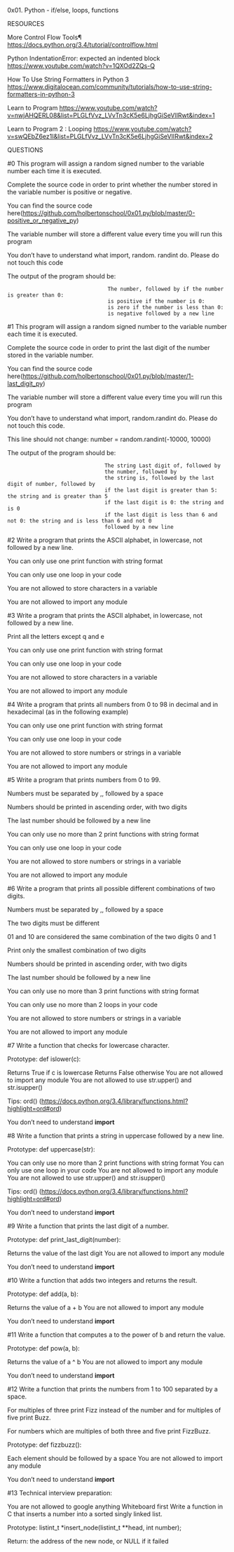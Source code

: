 0x01. Python - if/else, loops, functions


RESOURCES

More Control Flow Tools¶ https://docs.python.org/3.4/tutorial/controlflow.html

Python IndentationError: expected an indented block https://www.youtube.com/watch?v=1QXOd2ZQs-Q

How To Use String Formatters in Python 3 https://www.digitalocean.com/community/tutorials/how-to-use-string-formatters-in-python-3

Learn to Program https://www.youtube.com/watch?v=nwjAHQERL08&list=PLGLfVvz_LVvTn3cK5e6LjhgGiSeVlIRwt&index=1

Learn to Program 2 : Looping https://www.youtube.com/watch?v=swQEbZ6ez1I&list=PLGLfVvz_LVvTn3cK5e6LjhgGiSeVlIRwt&index=2


QUESTIONS

#0 This program will assign a random signed number to the variable number each time it is executed. 

Complete the source code in order to print whether the number stored in the variable number is positive or negative.

You can find the source code here(https://github.com/holbertonschool/0x01.py/blob/master/0-positive_or_negative_py)

The variable number will store a different value every time you will run this program

You don’t have to understand what import, random. randint do. Please do not touch this code

The output of the program should be:

                                    The number, followed by if the number is greater than 0: 
                                    is positive if the number is 0: 
                                    is zero if the number is less than 0:
                                    is negative followed by a new line

#1 This program will assign a random signed number to the variable number each time it is executed. 

Complete the source code in order to print the last digit of the number stored in the variable number.

You can find the source code here(https://github.com/holbertonschool/0x01.py/blob/master/1-last_digit_py)

The variable number will store a different value every time you will run this program

You don’t have to understand what import, random.randint do. Please do not touch this code. 

This line should not change: number = random.randint(-10000, 10000)

The output of the program should be:

                                   The string Last digit of, followed by
                                   the number, followed by
                                   the string is, followed by the last digit of number, followed by
                                   if the last digit is greater than 5: the string and is greater than 5
                                   if the last digit is 0: the string and is 0
                                   if the last digit is less than 6 and not 0: the string and is less than 6 and not 0
                                   followed by a new line
                                   
#2 Write a program that prints the ASCII alphabet, in lowercase, not followed by a new line.

You can only use one print function with string format

You can only use one loop in your code

You are not allowed to store characters in a variable

You are not allowed to import any module

#3 Write a program that prints the ASCII alphabet, in lowercase, not followed by a new line.

Print all the letters except q and e

You can only use one print function with string format

You can only use one loop in your code

You are not allowed to store characters in a variable

You are not allowed to import any module

#4 Write a program that prints all numbers from 0 to 98 in decimal and in hexadecimal (as in the following example)

You can only use one print function with string format

You can only use one loop in your code

You are not allowed to store numbers or strings in a variable

You are not allowed to import any module

#5 Write a program that prints numbers from 0 to 99.

Numbers must be separated by ,, followed by a space

Numbers should be printed in ascending order, with two digits

The last number should be followed by a new line

You can only use no more than 2 print functions with string format

You can only use one loop in your code

You are not allowed to store numbers or strings in a variable

You are not allowed to import any module

#6 Write a program that prints all possible different combinations of two digits.

Numbers must be separated by ,, followed by a space

The two digits must be different

01 and 10 are considered the same combination of the two digits 0 and 1

Print only the smallest combination of two digits

Numbers should be printed in ascending order, with two digits

The last number should be followed by a new line

You can only use no more than 3 print functions with string format

You can only use no more than 2 loops in your code

You are not allowed to store numbers or strings in a variable

You are not allowed to import any module

#7 Write a function that checks for lowercase character.

Prototype: def islower(c):

  Returns True if c is lowercase
  Returns False otherwise
  You are not allowed to import any module
  You are not allowed to use str.upper() and str.isupper()
  
Tips: 
    ord() (https://docs.python.org/3.4/library/functions.html?highlight=ord#ord)
    
You don’t need to understand __import__

#8 Write a function that prints a string in uppercase followed by a new line.

Prototype: def uppercase(str):

  You can only use no more than 2 print functions with string format
  You can only use one loop in your code
  You are not allowed to import any module
  You are not allowed to use str.upper() and str.isupper()

Tips: 
    ord() (https://docs.python.org/3.4/library/functions.html?highlight=ord#ord)
    
You don’t need to understand __import__

#9 Write a function that prints the last digit of a number.

Prototype: def print_last_digit(number):

  Returns the value of the last digit
  You are not allowed to import any module
  
You don’t need to understand __import__

#10 Write a function that adds two integers and returns the result.

Prototype: def add(a, b):

  Returns the value of a + b
  You are not allowed to import any module
  
You don’t need to understand __import__

#11 Write a function that computes a to the power of b and return the value.

Prototype: def pow(a, b):

  Returns the value of a ^ b
  You are not allowed to import any module
  
You don’t need to understand __import__

#12 Write a function that prints the numbers from 1 to 100 separated by a space.

For multiples of three print Fizz instead of the number and for multiples of five print Buzz.

For numbers which are multiples of both three and five print FizzBuzz.

Prototype: def fizzbuzz():

  Each element should be followed by a space
  You are not allowed to import any module
  
You don’t need to understand __import__

#13 Technical interview preparation:

 You are not allowed to google anything
 Whiteboard first
 Write a function in C that inserts a number into a sorted singly linked list.

Prototype: listint_t *insert_node(listint_t **head, int number);

Return: the address of the new node, or NULL if it failed
